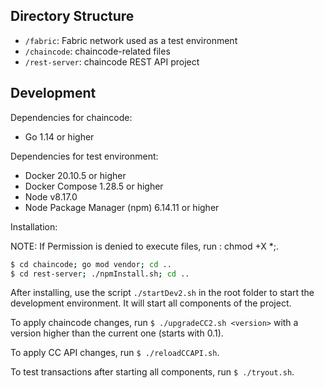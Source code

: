 ## Directory Structure

- `/fabric`: Fabric network used as a test environment
- `/chaincode`: chaincode-related files
- `/rest-server`: chaincode REST API project

## Development

Dependencies for chaincode:

- Go 1.14 or higher

Dependencies for test environment:

- Docker 20.10.5 or higher
- Docker Compose 1.28.5 or higher
- Node v8.17.0
- Node Package Manager (npm) 6.14.11 or higher

Installation:

NOTE: If Permission is denied to execute files, run : chmod +X *;.

```bash
$ cd chaincode; go mod vendor; cd ..
$ cd rest-server; ./npmInstall.sh; cd ..
```

After installing, use the script `./startDev2.sh` in the root folder to start the development environment. It will
start all components of the project.

To apply chaincode changes, run `$ ./upgradeCC2.sh <version>` with a version higher than the current one (starts with 0.1).

To apply CC API changes, run `$ ./reloadCCAPI.sh`.

To test transactions after starting all components, run `$ ./tryout.sh`.